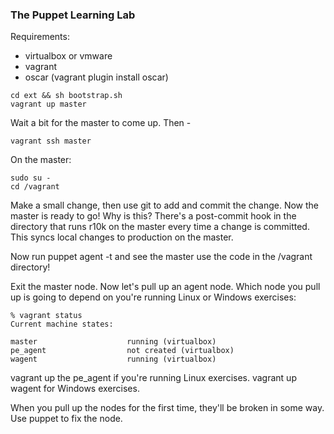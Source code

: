 ### The Puppet Learning Lab

Requirements:
* virtualbox or vmware
* vagrant
* oscar (vagrant plugin install oscar)

```
cd ext && sh bootstrap.sh
vagrant up master
```

Wait a bit for the master to come up. Then -

```
vagrant ssh master
```

On the master:

```
sudo su -
cd /vagrant
```

Make a small change, then use git to add and commit the change. Now the master is ready to go! Why is this? There's a post-commit hook in the directory that runs r10k on the master every time a change is committed. This syncs local changes to production on the master.

Now run puppet agent -t and see the master use the code in the /vagrant directory!

Exit the master node. Now let's pull up an agent node. Which node you pull up is going to depend on you're running Linux or Windows exercises:

```
% vagrant status
Current machine states:

master                    running (virtualbox)
pe_agent                  not created (virtualbox)
wagent                    running (virtualbox)
```

vagrant up the pe_agent if you're running Linux exercises. vagrant up wagent for Windows exercises.

When you pull up the nodes for the first time, they'll be broken in some way. Use puppet to fix the node.
